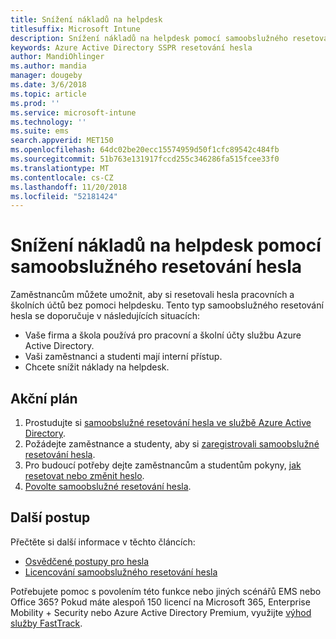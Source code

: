 ```yaml
---
title: Snížení nákladů na helpdesk
titlesuffix: Microsoft Intune
description: Snížení nákladů na helpdesk pomocí samoobslužného resetování hesla
keywords: Azure Active Directory SSPR resetování hesla
author: MandiOhlinger
ms.author: mandia
manager: dougeby
ms.date: 3/6/2018
ms.topic: article
ms.prod: ''
ms.service: microsoft-intune
ms.technology: ''
ms.suite: ems
search.appverid: MET150
ms.openlocfilehash: 64dc02be20ecc15574959d50f1cfc89542c484fb
ms.sourcegitcommit: 51b763e131917fccd255c346286fa515fcee33f0
ms.translationtype: MT
ms.contentlocale: cs-CZ
ms.lasthandoff: 11/20/2018
ms.locfileid: "52181424"
---
```

# <a name="reduce-help-desk-costs-with-self-service-password-reset"></a>Snížení nákladů na helpdesk pomocí samoobslužného resetování hesla

Zaměstnancům můžete umožnit, aby si resetovali hesla pracovních a školních účtů bez pomoci helpdesku. Tento typ samoobslužného resetování hesla se doporučuje v následujících situacích:
* Vaše firma a škola používá pro pracovní a školní účty službu Azure Active Directory.
* Vaši zaměstnanci a studenti mají interní přístup.
* Chcete snížit náklady na helpdesk.

## <a name="action-plan"></a>Akční plán

1. Prostudujte si [samoobslužné resetování hesla ve službě Azure Active Directory](https://docs.microsoft.com/azure/active-directory/active-directory-passwords-overview). 
2. Požádejte zaměstnance a studenty, aby si [zaregistrovali samoobslužné resetování hesla](https://docs.microsoft.com/azure/active-directory/active-directory-passwords-reset-register).
3. Pro budoucí potřeby dejte zaměstnancům a studentům pokyny, [jak resetovat nebo změnit heslo](https://docs.microsoft.com/azure/active-directory/active-directory-passwords-update-your-own-password).
4. [Povolte samoobslužné resetování hesla](https://docs.microsoft.com/azure/active-directory/active-directory-passwords-getting-started).

## <a name="next-steps"></a>Další postup

Přečtěte si další informace v těchto článcích:
* [Osvědčené postupy pro hesla](https://docs.microsoft.com/azure/active-directory/active-directory-secure-passwords) 
* [Licencování samoobslužného resetování hesla](https://docs.microsoft.com/azure/active-directory/active-directory-secure-passwords)

Potřebujete pomoc s povolením této funkce nebo jiných scénářů EMS nebo Office 365? Pokud máte alespoň 150 licencí na Microsoft 365, Enterprise Mobility + Security nebo Azure Active Directory Premium, využijte [výhod služby FastTrack](https://docs.microsoft.com/enterprise-mobility-security/solutions/enterprise-mobility-fasttrack-program).